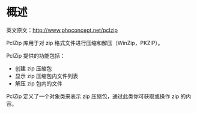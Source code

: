 
# 概述
英文原文：http://www.phpconcept.net/pclzip

PclZip 库用于对 zip 格式文件进行压缩和解压（WinZip，PKZIP）。

PclZip 提供的功能包括：
- 创建 zip 压缩包
- 显示 zip 压缩包内文件列表
- 解压 zip 包内的文件

PclZip 定义了一个对象类来表示 zip 压缩包，通过此类你可获取或操作 zip 的内容。